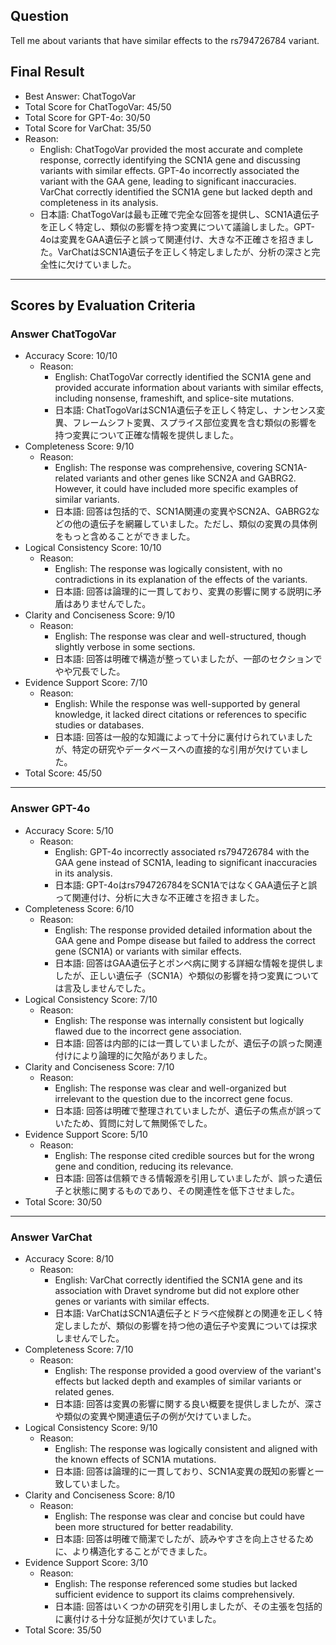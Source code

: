 ## Question

Tell me about variants that have similar effects to the rs794726784 variant.

## Final Result

- Best Answer: ChatTogoVar
- Total Score for ChatTogoVar: 45/50
- Total Score for GPT-4o: 30/50
- Total Score for VarChat: 35/50
- Reason:
  - English: ChatTogoVar provided the most accurate and complete response, correctly identifying the SCN1A gene and discussing variants with similar effects. GPT-4o incorrectly associated the variant with the GAA gene, leading to significant inaccuracies. VarChat correctly identified the SCN1A gene but lacked depth and completeness in its analysis.
  - 日本語: ChatTogoVarは最も正確で完全な回答を提供し、SCN1A遺伝子を正しく特定し、類似の影響を持つ変異について議論しました。GPT-4oは変異をGAA遺伝子と誤って関連付け、大きな不正確さを招きました。VarChatはSCN1A遺伝子を正しく特定しましたが、分析の深さと完全性に欠けていました。

---

## Scores by Evaluation Criteria

### Answer ChatTogoVar
- Accuracy Score: 10/10
  - Reason: 
    - English: ChatTogoVar correctly identified the SCN1A gene and provided accurate information about variants with similar effects, including nonsense, frameshift, and splice-site mutations.
    - 日本語: ChatTogoVarはSCN1A遺伝子を正しく特定し、ナンセンス変異、フレームシフト変異、スプライス部位変異を含む類似の影響を持つ変異について正確な情報を提供しました。
- Completeness Score: 9/10
  - Reason: 
    - English: The response was comprehensive, covering SCN1A-related variants and other genes like SCN2A and GABRG2. However, it could have included more specific examples of similar variants.
    - 日本語: 回答は包括的で、SCN1A関連の変異やSCN2A、GABRG2などの他の遺伝子を網羅していました。ただし、類似の変異の具体例をもっと含めることができました。
- Logical Consistency Score: 10/10
  - Reason: 
    - English: The response was logically consistent, with no contradictions in its explanation of the effects of the variants.
    - 日本語: 回答は論理的に一貫しており、変異の影響に関する説明に矛盾はありませんでした。
- Clarity and Conciseness Score: 9/10
  - Reason: 
    - English: The response was clear and well-structured, though slightly verbose in some sections.
    - 日本語: 回答は明確で構造が整っていましたが、一部のセクションでやや冗長でした。
- Evidence Support Score: 7/10
  - Reason: 
    - English: While the response was well-supported by general knowledge, it lacked direct citations or references to specific studies or databases.
    - 日本語: 回答は一般的な知識によって十分に裏付けられていましたが、特定の研究やデータベースへの直接的な引用が欠けていました。
- Total Score: 45/50

---

### Answer GPT-4o
- Accuracy Score: 5/10
  - Reason: 
    - English: GPT-4o incorrectly associated rs794726784 with the GAA gene instead of SCN1A, leading to significant inaccuracies in its analysis.
    - 日本語: GPT-4oはrs794726784をSCN1AではなくGAA遺伝子と誤って関連付け、分析に大きな不正確さを招きました。
- Completeness Score: 6/10
  - Reason: 
    - English: The response provided detailed information about the GAA gene and Pompe disease but failed to address the correct gene (SCN1A) or variants with similar effects.
    - 日本語: 回答はGAA遺伝子とポンペ病に関する詳細な情報を提供しましたが、正しい遺伝子（SCN1A）や類似の影響を持つ変異については言及しませんでした。
- Logical Consistency Score: 7/10
  - Reason: 
    - English: The response was internally consistent but logically flawed due to the incorrect gene association.
    - 日本語: 回答は内部的には一貫していましたが、遺伝子の誤った関連付けにより論理的に欠陥がありました。
- Clarity and Conciseness Score: 7/10
  - Reason: 
    - English: The response was clear and well-organized but irrelevant to the question due to the incorrect gene focus.
    - 日本語: 回答は明確で整理されていましたが、遺伝子の焦点が誤っていたため、質問に対して無関係でした。
- Evidence Support Score: 5/10
  - Reason: 
    - English: The response cited credible sources but for the wrong gene and condition, reducing its relevance.
    - 日本語: 回答は信頼できる情報源を引用していましたが、誤った遺伝子と状態に関するものであり、その関連性を低下させました。
- Total Score: 30/50

---

### Answer VarChat
- Accuracy Score: 8/10
  - Reason: 
    - English: VarChat correctly identified the SCN1A gene and its association with Dravet syndrome but did not explore other genes or variants with similar effects.
    - 日本語: VarChatはSCN1A遺伝子とドラベ症候群との関連を正しく特定しましたが、類似の影響を持つ他の遺伝子や変異については探求しませんでした。
- Completeness Score: 7/10
  - Reason: 
    - English: The response provided a good overview of the variant's effects but lacked depth and examples of similar variants or related genes.
    - 日本語: 回答は変異の影響に関する良い概要を提供しましたが、深さや類似の変異や関連遺伝子の例が欠けていました。
- Logical Consistency Score: 9/10
  - Reason: 
    - English: The response was logically consistent and aligned with the known effects of SCN1A mutations.
    - 日本語: 回答は論理的に一貫しており、SCN1A変異の既知の影響と一致していました。
- Clarity and Conciseness Score: 8/10
  - Reason: 
    - English: The response was clear and concise but could have been more structured for better readability.
    - 日本語: 回答は明確で簡潔でしたが、読みやすさを向上させるために、より構造化することができました。
- Evidence Support Score: 3/10
  - Reason: 
    - English: The response referenced some studies but lacked sufficient evidence to support its claims comprehensively.
    - 日本語: 回答はいくつかの研究を引用しましたが、その主張を包括的に裏付ける十分な証拠が欠けていました。
- Total Score: 35/50